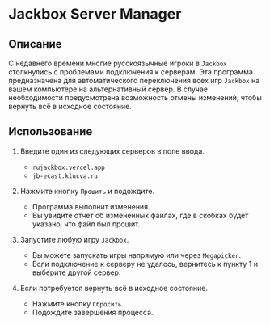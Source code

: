 # Jackbox Server Manager

## Описание

С недавнего времени многие русскоязычные игроки в `Jackbox` столкнулись с проблемами подключения к серверам. Эта программа предназначена для автоматического переключения всех игр `Jackbox` на вашем компьютере на альтернативный сервер. В случае необходимости предусмотрена возможность отмены изменений, чтобы вернуть всё в исходное состояние.

## Использование

1. Введите один из следующих серверов в поле ввода.

   - `rujackbox.vercel.app`
   - `jb-ecast.klucva.ru`

3. Нажмите кнопку `Прошить` и подождите.

   - Программа выполнит изменения.
   - Вы увидите отчет об измененных файлах, где в скобках будет указано, что файл был прошит.

5. Запустите любую игру `Jackbox`.

   - Вы можете запускать игры напрямую или через `Megapicker`.
   - Если подключение к серверу не удалось, вернитесь к пункту 1 и выберите другой сервер.

4. Если потребуется вернуть всё в исходное состояние.

   - Нажмите кнопку `Сбросить`.
   - Подождите завершения процесса.
